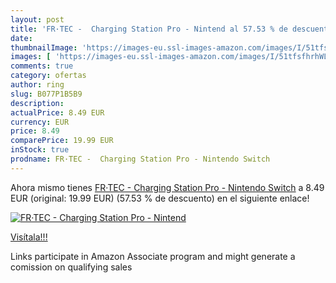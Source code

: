 ```yaml
---
layout: post
title: 'FR·TEC -  Charging Station Pro - Nintend al 57.53 % de descuento'
date: 
thumbnailImage: 'https://images-eu.ssl-images-amazon.com/images/I/51tfsfhrhWL._SL200_.jpg'
images: [ 'https://images-eu.ssl-images-amazon.com/images/I/51tfsfhrhWL._SL200_.jpg' ]
comments: true
category: ofertas
author: ring
slug: B077P1B5B9
description:
actualPrice: 8.49 EUR
currency: EUR
price: 8.49
comparePrice: 19.99 EUR
inStock: true
prodname: FR·TEC -  Charging Station Pro - Nintendo Switch
---
```


Ahora mismo tienes [FR·TEC -  Charging Station Pro - Nintendo Switch](https://www.amazon.es/dp/B077P1B5B9/?tag=tolees-21) a 8.49 EUR (original: 19.99 EUR) (57.53 %  de descuento) en el siguiente enlace!

[![FR·TEC -  Charging Station Pro - Nintend](https://images-eu.ssl-images-amazon.com/images/I/51tfsfhrhWL._SL200_.jpg)](https://www.amazon.es/dp/B077P1B5B9/?tag=tolees-21)

[Visítala!!!](https://www.amazon.es/dp/B077P1B5B9/?tag=tolees-21)

Links participate in Amazon Associate program and might generate a comission on qualifying sales
